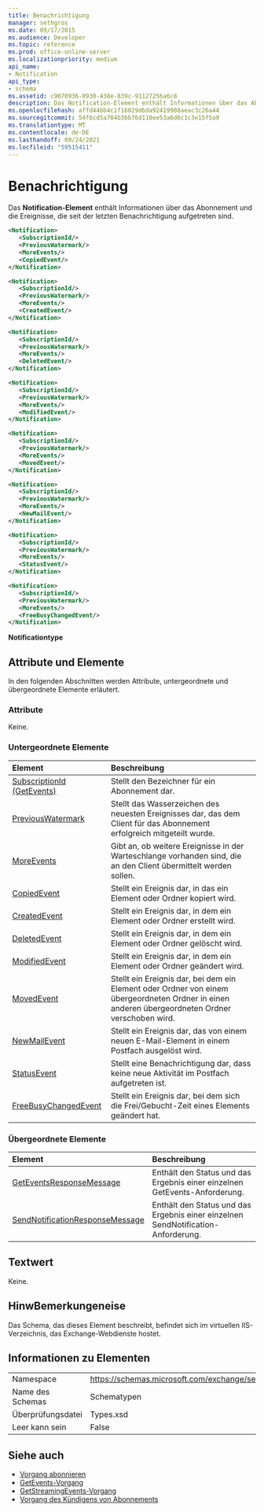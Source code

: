 ```yaml
---
title: Benachrichtigung
manager: sethgros
ms.date: 09/17/2015
ms.audience: Developer
ms.topic: reference
ms.prod: office-online-server
ms.localizationpriority: medium
api_name:
- Notification
api_type:
- schema
ms.assetid: c9070936-0930-438e-839c-91127256a6c8
description: Das Notification-Element enthält Informationen über das Abonnement und die Ereignisse, die seit der letzten Benachrichtigung aufgetreten sind.
ms.openlocfilehash: affd44bb4c1f16029d6da92419908aeac3c26a44
ms.sourcegitcommit: 54f6cd5a704b36b76d110ee53a6d6c1c3e15f5a9
ms.translationtype: MT
ms.contentlocale: de-DE
ms.lasthandoff: 09/24/2021
ms.locfileid: "59515411"
---
```

# <a name="notification"></a>Benachrichtigung

Das **Notification-Element** enthält Informationen über das Abonnement und die Ereignisse, die seit der letzten Benachrichtigung aufgetreten sind. 
  
```xml
<Notification>
   <SubscriptionId/>
   <PreviousWatermark/>
   <MoreEvents/>
   <CopiedEvent/>
</Notification>
```

```xml
<Notification>
   <SubscriptionId/>
   <PreviousWatermark/>
   <MoreEvents/>
   <CreatedEvent/>
</Notification>
```

```xml
<Notification>
   <SubscriptionId/>
   <PreviousWatermark/>
   <MoreEvents/>
   <DeletedEvent/>
</Notification>
```

```xml
<Notification>
   <SubscriptionId/>
   <PreviousWatermark/>
   <MoreEvents/>
   <ModifiedEvent/>
</Notification>
```

```xml
<Notification>
   <SubscriptionId/>
   <PreviousWatermark/>
   <MoreEvents/>
   <MovedEvent/>
</Notification>
```

```xml
<Notification>
   <SubscriptionId/>
   <PreviousWatermark/>
   <MoreEvents/>
   <NewMailEvent/>
</Notification>
```

```xml
<Notification>
   <SubscriptionId/>
   <PreviousWatermark/>
   <MoreEvents/>
   <StatusEvent/>
</Notification>
```

```xml
<Notification>
   <SubscriptionId/>
   <PreviousWatermark/>
   <MoreEvents/>
   <FreeBusyChangedEvent/>
</Notification>
```

**Notificationtype**

## <a name="attributes-and-elements"></a>Attribute und Elemente

In den folgenden Abschnitten werden Attribute, untergeordnete und übergeordnete Elemente erläutert.
  
### <a name="attributes"></a>Attribute

Keine.
  
### <a name="child-elements"></a>Untergeordnete Elemente

|**Element**|**Beschreibung**|
|:-----|:-----|
|[SubscriptionId (GetEvents)](subscriptionid-getevents.md) <br/> |Stellt den Bezeichner für ein Abonnement dar.  <br/> |
|[PreviousWatermark](previouswatermark.md) <br/> |Stellt das Wasserzeichen des neuesten Ereignisses dar, das dem Client für das Abonnement erfolgreich mitgeteilt wurde.  <br/> |
|[MoreEvents](moreevents.md) <br/> |Gibt an, ob weitere Ereignisse in der Warteschlange vorhanden sind, die an den Client übermittelt werden sollen.  <br/> |
|[CopiedEvent](copiedevent.md) <br/> |Stellt ein Ereignis dar, in das ein Element oder Ordner kopiert wird.  <br/> |
|[CreatedEvent](createdevent.md) <br/> |Stellt ein Ereignis dar, in dem ein Element oder Ordner erstellt wird.  <br/> |
|[DeletedEvent](deletedevent.md) <br/> |Stellt ein Ereignis dar, in dem ein Element oder Ordner gelöscht wird.  <br/> |
|[ModifiedEvent](modifiedevent.md) <br/> |Stellt ein Ereignis dar, in dem ein Element oder Ordner geändert wird.  <br/> |
|[MovedEvent](movedevent.md) <br/> |Stellt ein Ereignis dar, bei dem ein Element oder Ordner von einem übergeordneten Ordner in einen anderen übergeordneten Ordner verschoben wird.  <br/> |
|[NewMailEvent](newmailevent.md) <br/> |Stellt ein Ereignis dar, das von einem neuen E-Mail-Element in einem Postfach ausgelöst wird.  <br/> |
|[StatusEvent](statusevent.md) <br/> |Stellt eine Benachrichtigung dar, dass keine neue Aktivität im Postfach aufgetreten ist.  <br/> |
|[FreeBusyChangedEvent](freebusychangedevent.md) <br/> |Stellt ein Ereignis dar, bei dem sich die Frei/Gebucht-Zeit eines Elements geändert hat.  <br/> |
   
### <a name="parent-elements"></a>Übergeordnete Elemente

|**Element**|**Beschreibung**|
|:-----|:-----|
|[GetEventsResponseMessage](geteventsresponsemessage.md) <br/> |Enthält den Status und das Ergebnis einer einzelnen GetEvents-Anforderung.  <br/> |
|[SendNotificationResponseMessage](sendnotificationresponsemessage.md) <br/> |Enthält den Status und das Ergebnis einer einzelnen SendNotification-Anforderung.  <br/> |
   
## <a name="text-value"></a>Textwert

Keine.
  
## <a name="remarks"></a>HinwBemerkungeneise

Das Schema, das dieses Element beschreibt, befindet sich im virtuellen IIS-Verzeichnis, das Exchange-Webdienste hostet.
  
## <a name="element-information"></a>Informationen zu Elementen

|||
|:-----|:-----|
|Namespace  <br/> |https://schemas.microsoft.com/exchange/services/2006/types  <br/> |
|Name des Schemas  <br/> |Schematypen  <br/> |
|Überprüfungsdatei  <br/> |Types.xsd  <br/> |
|Leer kann sein  <br/> |False  <br/> |
   
## <a name="see-also"></a>Siehe auch

- [Vorgang abonnieren](subscribe-operation.md) 
- [GetEvents-Vorgang](getevents-operation.md) 
- [GetStreamingEvents-Vorgang](getstreamingevents-operation.md) 
- [Vorgang des Kündigens von Abonnements](unsubscribe-operation.md)

